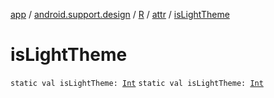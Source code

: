 [app](../../../index.md) / [android.support.design](../../index.md) / [R](../index.md) / [attr](index.md) / [isLightTheme](./is-light-theme.md)

# isLightTheme

`static val isLightTheme: `[`Int`](https://kotlinlang.org/api/latest/jvm/stdlib/kotlin/-int/index.html)
`static val isLightTheme: `[`Int`](https://kotlinlang.org/api/latest/jvm/stdlib/kotlin/-int/index.html)